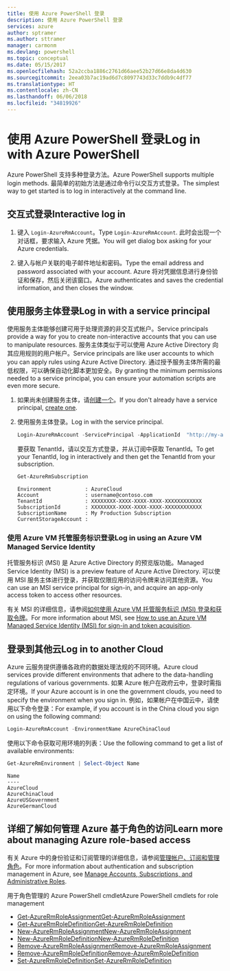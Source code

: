 ```yaml
---
title: 使用 Azure PowerShell 登录
description: 使用 Azure PowerShell 登录
services: azure
author: sptramer
ms.author: sttramer
manager: carmonm
ms.devlang: powershell
ms.topic: conceptual
ms.date: 05/15/2017
ms.openlocfilehash: 52a2ccba1886c2761d66aee52b27d66e8da4d630
ms.sourcegitcommit: 2eea03b7ac19ad6d7c8097743d33c7ddb9c4df77
ms.translationtype: HT
ms.contentlocale: zh-CN
ms.lasthandoff: 06/06/2018
ms.locfileid: "34819926"
---
```

# <a name="log-in-with-azure-powershell"></a><span data-ttu-id="18a03-103">使用 Azure PowerShell 登录</span><span class="sxs-lookup"><span data-stu-id="18a03-103">Log in with Azure PowerShell</span></span>

<span data-ttu-id="18a03-104">Azure PowerShell 支持多种登录方法。</span><span class="sxs-lookup"><span data-stu-id="18a03-104">Azure PowerShell supports multiple login methods.</span></span> <span data-ttu-id="18a03-105">最简单的初始方法是通过命令行以交互方式登录。</span><span class="sxs-lookup"><span data-stu-id="18a03-105">The simplest way to get started is to log in interactively at the command line.</span></span>

## <a name="interactive-log-in"></a><span data-ttu-id="18a03-106">交互式登录</span><span class="sxs-lookup"><span data-stu-id="18a03-106">Interactive log in</span></span>

1. <span data-ttu-id="18a03-107">键入 `Login-AzureRmAccount`。</span><span class="sxs-lookup"><span data-stu-id="18a03-107">Type `Login-AzureRmAccount`.</span></span> <span data-ttu-id="18a03-108">此时会出现一个对话框，要求输入 Azure 凭据。</span><span class="sxs-lookup"><span data-stu-id="18a03-108">You will get dialog box asking for your Azure credentials.</span></span>

2. <span data-ttu-id="18a03-109">键入与帐户关联的电子邮件地址和密码。</span><span class="sxs-lookup"><span data-stu-id="18a03-109">Type the email address and password associated with your account.</span></span> <span data-ttu-id="18a03-110">Azure 将对凭据信息进行身份验证和保存，然后关闭该窗口。</span><span class="sxs-lookup"><span data-stu-id="18a03-110">Azure authenticates and saves the credential information, and then closes the window.</span></span>

## <a name="log-in-with-a-service-principal"></a><span data-ttu-id="18a03-111">使用服务主体登录</span><span class="sxs-lookup"><span data-stu-id="18a03-111">Log in with a service principal</span></span>

<span data-ttu-id="18a03-112">使用服务主体能够创建可用于处理资源的非交互式帐户。</span><span class="sxs-lookup"><span data-stu-id="18a03-112">Service principals provide a way for you to create non-interactive accounts that you can use to manipulate resources.</span></span> <span data-ttu-id="18a03-113">服务主体类似于可以使用 Azure Active Directory 向其应用规则的用户帐户。</span><span class="sxs-lookup"><span data-stu-id="18a03-113">Service principals are like user accounts to which you can apply rules using Azure Active Directory.</span></span> <span data-ttu-id="18a03-114">通过授予服务主体所需的最低权限，可以确保自动化脚本更加安全。</span><span class="sxs-lookup"><span data-stu-id="18a03-114">By granting the minimum permissions needed to a service principal, you can ensure your automation scripts are even more secure.</span></span>

1. <span data-ttu-id="18a03-115">如果尚未创建服务主体，请[创建一个](create-azure-service-principal-azureps.md)。</span><span class="sxs-lookup"><span data-stu-id="18a03-115">If you don't already have a service principal, [create one](create-azure-service-principal-azureps.md).</span></span>

2. <span data-ttu-id="18a03-116">使用服务主体登录。</span><span class="sxs-lookup"><span data-stu-id="18a03-116">Log in with the service principal.</span></span>

    ```powershell
    Login-AzureRmAccount -ServicePrincipal -ApplicationId  "http://my-app" -Credential $pscredential -TenantId $tenantid
    ```

    <span data-ttu-id="18a03-117">要获取 TenantId，请以交互方式登录，并从订阅中获取 TenantId。</span><span class="sxs-lookup"><span data-stu-id="18a03-117">To get your TenantId, log in interactively and then get the TenantId from your subscription.</span></span>

    ```powershell
    Get-AzureRmSubscription
    ```

    ```
    Environment           : AzureCloud
    Account               : username@contoso.com
    TenantId              : XXXXXXXX-XXXX-XXXX-XXXX-XXXXXXXXXXXX
    SubscriptionId        : XXXXXXXX-XXXX-XXXX-XXXX-XXXXXXXXXXXX
    SubscriptionName      : My Production Subscription
    CurrentStorageAccount :
    ```

### <a name="log-in-using-an-azure-vm-managed-service-identity"></a><span data-ttu-id="18a03-118">使用 Azure VM 托管服务标识登录</span><span class="sxs-lookup"><span data-stu-id="18a03-118">Log in using an Azure VM Managed Service Identity</span></span>

<span data-ttu-id="18a03-119">托管服务标识 (MSI) 是 Azure Active Directory 的预览版功能。</span><span class="sxs-lookup"><span data-stu-id="18a03-119">Managed Service Identity (MSI) is a preview feature of Azure Active Directory.</span></span> <span data-ttu-id="18a03-120">可以使用 MSI 服务主体进行登录，并获取仅限应用的访问令牌来访问其他资源。</span><span class="sxs-lookup"><span data-stu-id="18a03-120">You can use an MSI service principal for sign-in, and acquire an app-only access token to access other resources.</span></span>

<span data-ttu-id="18a03-121">有关 MSI 的详细信息，请参阅[如何使用 Azure VM 托管服务标识 (MSI) 登录和获取令牌](/azure/active-directory/msi-how-to-get-access-token-using-msi)。</span><span class="sxs-lookup"><span data-stu-id="18a03-121">For more information about MSI, see [How to use an Azure VM Managed Service Identity (MSI) for sign-in and token acquisition](/azure/active-directory/msi-how-to-get-access-token-using-msi).</span></span>

## <a name="log-in-to-another-cloud"></a><span data-ttu-id="18a03-122">登录到其他云</span><span class="sxs-lookup"><span data-stu-id="18a03-122">Log in to another Cloud</span></span>

<span data-ttu-id="18a03-123">Azure 云服务提供遵循各政府的数据处理法规的不同环境。</span><span class="sxs-lookup"><span data-stu-id="18a03-123">Azure cloud services provide different environments that adhere to the data-handling regulations of various governments.</span></span> <span data-ttu-id="18a03-124">如果 Azure 帐户在政府云中，登录时需指定环境。</span><span class="sxs-lookup"><span data-stu-id="18a03-124">If your Azure account is in one the government clouds, you need to specify the environment when you sign in.</span></span> <span data-ttu-id="18a03-125">例如，如果帐户在中国云中，请使用以下命令登录：</span><span class="sxs-lookup"><span data-stu-id="18a03-125">For example, if you account is in the China cloud you sign on using the following command:</span></span>

```powershell
Login-AzureRmAccount -EnvironmentName AzureChinaCloud
```

<span data-ttu-id="18a03-126">使用以下命令获取可用环境的列表：</span><span class="sxs-lookup"><span data-stu-id="18a03-126">Use the following command to get a list of available environments:</span></span>

```powershell
Get-AzureRmEnvironment | Select-Object Name
```

```
Name
----
AzureCloud
AzureChinaCloud
AzureUSGovernment
AzureGermanCloud
```

## <a name="learn-more-about-managing-azure-role-based-access"></a><span data-ttu-id="18a03-127">详细了解如何管理 Azure 基于角色的访问</span><span class="sxs-lookup"><span data-stu-id="18a03-127">Learn more about managing Azure role-based access</span></span>

<span data-ttu-id="18a03-128">有关 Azure 中的身份验证和订阅管理的详细信息，请参阅[管理帐户、订阅和管理角色](/azure/active-directory/role-based-access-control-configure)。</span><span class="sxs-lookup"><span data-stu-id="18a03-128">For more information about authentication and subscription management in Azure, see [Manage Accounts, Subscriptions, and Administrative Roles](/azure/active-directory/role-based-access-control-configure).</span></span>

<span data-ttu-id="18a03-129">用于角色管理的 Azure PowerShell cmdlet</span><span class="sxs-lookup"><span data-stu-id="18a03-129">Azure PowerShell cmdlets for role management</span></span>

* [<span data-ttu-id="18a03-130">Get-AzureRmRoleAssignment</span><span class="sxs-lookup"><span data-stu-id="18a03-130">Get-AzureRmRoleAssignment</span></span>](/powershell/module/AzureRM.Resources/Get-AzureRmRoleAssignment)
* [<span data-ttu-id="18a03-131">Get-AzureRmRoleDefinition</span><span class="sxs-lookup"><span data-stu-id="18a03-131">Get-AzureRmRoleDefinition</span></span>](/powershell/module/AzureRM.Resources/Get-AzureRmRoleDefinition)
* [<span data-ttu-id="18a03-132">New-AzureRmRoleAssignment</span><span class="sxs-lookup"><span data-stu-id="18a03-132">New-AzureRmRoleAssignment</span></span>](/powershell/module/AzureRM.Resources/New-AzureRmRoleAssignment)
* [<span data-ttu-id="18a03-133">New-AzureRmRoleDefinition</span><span class="sxs-lookup"><span data-stu-id="18a03-133">New-AzureRmRoleDefinition</span></span>](/powershell/module/AzureRM.Resources/New-AzureRmRoleDefinition)
* [<span data-ttu-id="18a03-134">Remove-AzureRmRoleAssignment</span><span class="sxs-lookup"><span data-stu-id="18a03-134">Remove-AzureRmRoleAssignment</span></span>](/powershell/module/AzureRM.Resources/Remove-AzureRmRoleAssignment)
* [<span data-ttu-id="18a03-135">Remove-AzureRmRoleDefinition</span><span class="sxs-lookup"><span data-stu-id="18a03-135">Remove-AzureRmRoleDefinition</span></span>](/powershell/module/AzureRM.Resources/Remove-AzureRmRoleDefinition)
* [<span data-ttu-id="18a03-136">Set-AzureRmRoleDefinition</span><span class="sxs-lookup"><span data-stu-id="18a03-136">Set-AzureRmRoleDefinition</span></span>](/powershell/moduel/AzureRM.Resources/Set-AzureRmRoleDefinition)
